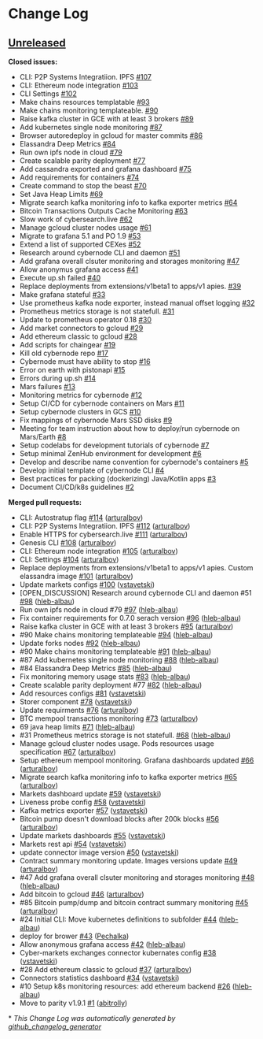 # Change Log

## [Unreleased](https://github.com/cybercongress/cybernode/tree/HEAD)

**Closed issues:**

- CLI: P2P Systems Integratiion. IPFS [\#107](https://github.com/cybercongress/cybernode/issues/107)
- CLI: Ethereum node integration [\#103](https://github.com/cybercongress/cybernode/issues/103)
- CLI Settings [\#102](https://github.com/cybercongress/cybernode/issues/102)
- Make chains resources templatable [\#93](https://github.com/cybercongress/cybernode/issues/93)
- Make chains monitoring templateable. [\#90](https://github.com/cybercongress/cybernode/issues/90)
- Raise kafka cluster in GCE with at least 3 brokers [\#89](https://github.com/cybercongress/cybernode/issues/89)
- Add kubernetes single node  monitoring [\#87](https://github.com/cybercongress/cybernode/issues/87)
- Browser autoredeploy in gcloud for master commits [\#86](https://github.com/cybercongress/cybernode/issues/86)
- Elassandra Deep Metrics [\#84](https://github.com/cybercongress/cybernode/issues/84)
- Run own ipfs node in cloud [\#79](https://github.com/cybercongress/cybernode/issues/79)
- Create scalable parity deployment [\#77](https://github.com/cybercongress/cybernode/issues/77)
- Add cassandra exported and grafana dashboard [\#75](https://github.com/cybercongress/cybernode/issues/75)
- Add requirements for containers [\#74](https://github.com/cybercongress/cybernode/issues/74)
- Create command to stop the beast [\#70](https://github.com/cybercongress/cybernode/issues/70)
- Set Java Heap Limits [\#69](https://github.com/cybercongress/cybernode/issues/69)
- Migrate search kafka monitoring info to kafka exporter metrics [\#64](https://github.com/cybercongress/cybernode/issues/64)
- Bitcoin Transactions Outputs Cache Monitoring [\#63](https://github.com/cybercongress/cybernode/issues/63)
- Slow work of cybersearch.live [\#62](https://github.com/cybercongress/cybernode/issues/62)
- Manage gcloud cluster nodes usage [\#61](https://github.com/cybercongress/cybernode/issues/61)
- Migrate to grafana 5.1 and PO 1.9 [\#53](https://github.com/cybercongress/cybernode/issues/53)
- Extend a list of supported CEXes [\#52](https://github.com/cybercongress/cybernode/issues/52)
- Research around cybernode CLI and daemon [\#51](https://github.com/cybercongress/cybernode/issues/51)
- Add grafana overall clsuter monitoring and storages monitoring  [\#47](https://github.com/cybercongress/cybernode/issues/47)
- Allow anonymus grafana access [\#41](https://github.com/cybercongress/cybernode/issues/41)
- Execute up.sh failed [\#40](https://github.com/cybercongress/cybernode/issues/40)
- Replace deployments from extensions/v1beta1 to apps/v1 apies. [\#39](https://github.com/cybercongress/cybernode/issues/39)
- Make grafana stateful [\#33](https://github.com/cybercongress/cybernode/issues/33)
- Use prometheus kafka node exporter, instead manual offset logging [\#32](https://github.com/cybercongress/cybernode/issues/32)
- Prometheus metrics storage is not statefull. [\#31](https://github.com/cybercongress/cybernode/issues/31)
- Update to prometheus operator 0.18 [\#30](https://github.com/cybercongress/cybernode/issues/30)
- Add market connectors to gcloud [\#29](https://github.com/cybercongress/cybernode/issues/29)
- Add ethereum classic to gcloud [\#28](https://github.com/cybercongress/cybernode/issues/28)
- Add scripts for chaingear [\#19](https://github.com/cybercongress/cybernode/issues/19)
- Kill old cybernode repo [\#17](https://github.com/cybercongress/cybernode/issues/17)
- Cybernode must have ability to stop [\#16](https://github.com/cybercongress/cybernode/issues/16)
- Error on earth with pistonapi [\#15](https://github.com/cybercongress/cybernode/issues/15)
- Errors during up.sh [\#14](https://github.com/cybercongress/cybernode/issues/14)
- Mars failures [\#13](https://github.com/cybercongress/cybernode/issues/13)
- Monitoring metrics for cybernode [\#12](https://github.com/cybercongress/cybernode/issues/12)
- Setup CI/CD for cybernode containers on Mars  [\#11](https://github.com/cybercongress/cybernode/issues/11)
- Setup cybernode clusters in GCS [\#10](https://github.com/cybercongress/cybernode/issues/10)
- Fix mappings of cybernode Mars SSD disks [\#9](https://github.com/cybercongress/cybernode/issues/9)
- Meeting for team instruction about how to deploy/run cybernode on Mars/Earth [\#8](https://github.com/cybercongress/cybernode/issues/8)
- Setup codelabs for development tutorials of cybernode [\#7](https://github.com/cybercongress/cybernode/issues/7)
- Setup minimal ZenHub environment for development [\#6](https://github.com/cybercongress/cybernode/issues/6)
- Develop and describe name convention for cybernode's containers [\#5](https://github.com/cybercongress/cybernode/issues/5)
- Develop initial template of cybernode CLI [\#4](https://github.com/cybercongress/cybernode/issues/4)
- Best practices for packing \(dockerizing\) Java/Kotlin apps [\#3](https://github.com/cybercongress/cybernode/issues/3)
- Document CI/CD/k8s guidelines [\#2](https://github.com/cybercongress/cybernode/issues/2)

**Merged pull requests:**

- CLI: Autostratup flag [\#114](https://github.com/cybercongress/cybernode/pull/114) ([arturalbov](https://github.com/arturalbov))
- CLI: P2P Systems Integratiion. IPFS [\#112](https://github.com/cybercongress/cybernode/pull/112) ([arturalbov](https://github.com/arturalbov))
- Enable HTTPS for cybersearch.live [\#111](https://github.com/cybercongress/cybernode/pull/111) ([arturalbov](https://github.com/arturalbov))
- Genesis CLI [\#108](https://github.com/cybercongress/cybernode/pull/108) ([arturalbov](https://github.com/arturalbov))
- CLI: Ethereum node integration [\#105](https://github.com/cybercongress/cybernode/pull/105) ([arturalbov](https://github.com/arturalbov))
- CLI: Settings [\#104](https://github.com/cybercongress/cybernode/pull/104) ([arturalbov](https://github.com/arturalbov))
- Replace deployments from extensions/v1beta1 to apps/v1 apies. Custom elassandra image [\#101](https://github.com/cybercongress/cybernode/pull/101) ([arturalbov](https://github.com/arturalbov))
- Update markets configs [\#100](https://github.com/cybercongress/cybernode/pull/100) ([vstavetski](https://github.com/vstavetski))
- \[OPEN\_DISCUSSION\] Research around cybernode CLI and daemon \#51 [\#98](https://github.com/cybercongress/cybernode/pull/98) ([hleb-albau](https://github.com/hleb-albau))
-  Run own ipfs node in cloud \#79 [\#97](https://github.com/cybercongress/cybernode/pull/97) ([hleb-albau](https://github.com/hleb-albau))
- Fix container requirements for 0.7.0 serach version [\#96](https://github.com/cybercongress/cybernode/pull/96) ([hleb-albau](https://github.com/hleb-albau))
- Raise kafka cluster in GCE with at least 3 brokers [\#95](https://github.com/cybercongress/cybernode/pull/95) ([arturalbov](https://github.com/arturalbov))
- \#90 Make chains monitoring templateable [\#94](https://github.com/cybercongress/cybernode/pull/94) ([hleb-albau](https://github.com/hleb-albau))
- Update forks nodes [\#92](https://github.com/cybercongress/cybernode/pull/92) ([hleb-albau](https://github.com/hleb-albau))
- \#90 Make chains monitoring templateable [\#91](https://github.com/cybercongress/cybernode/pull/91) ([hleb-albau](https://github.com/hleb-albau))
- \#87 Add kubernetes single node monitoring [\#88](https://github.com/cybercongress/cybernode/pull/88) ([hleb-albau](https://github.com/hleb-albau))
- \#84 Elassandra Deep Metrics [\#85](https://github.com/cybercongress/cybernode/pull/85) ([hleb-albau](https://github.com/hleb-albau))
- Fix monitoring memory usage stats [\#83](https://github.com/cybercongress/cybernode/pull/83) ([hleb-albau](https://github.com/hleb-albau))
- Create scalable parity deployment \#77 [\#82](https://github.com/cybercongress/cybernode/pull/82) ([hleb-albau](https://github.com/hleb-albau))
- Add resources configs [\#81](https://github.com/cybercongress/cybernode/pull/81) ([vstavetski](https://github.com/vstavetski))
- Storer component [\#78](https://github.com/cybercongress/cybernode/pull/78) ([vstavetski](https://github.com/vstavetski))
- Update requirments [\#76](https://github.com/cybercongress/cybernode/pull/76) ([arturalbov](https://github.com/arturalbov))
- BTC mempool transactions monitoring [\#73](https://github.com/cybercongress/cybernode/pull/73) ([arturalbov](https://github.com/arturalbov))
- 69 java heap limits [\#71](https://github.com/cybercongress/cybernode/pull/71) ([hleb-albau](https://github.com/hleb-albau))
- \#31 Prometheus metrics storage is not statefull. [\#68](https://github.com/cybercongress/cybernode/pull/68) ([hleb-albau](https://github.com/hleb-albau))
- Manage gcloud cluster nodes usage. Pods resources usage specification [\#67](https://github.com/cybercongress/cybernode/pull/67) ([arturalbov](https://github.com/arturalbov))
- Setup ethereum mempool monitoring. Grafana dashboards updated [\#66](https://github.com/cybercongress/cybernode/pull/66) ([arturalbov](https://github.com/arturalbov))
- Migrate search kafka monitoring info to kafka exporter metrics [\#65](https://github.com/cybercongress/cybernode/pull/65) ([arturalbov](https://github.com/arturalbov))
- Markets dashboard update [\#59](https://github.com/cybercongress/cybernode/pull/59) ([vstavetski](https://github.com/vstavetski))
- Liveness probe config [\#58](https://github.com/cybercongress/cybernode/pull/58) ([vstavetski](https://github.com/vstavetski))
- Kafka metrics exporter [\#57](https://github.com/cybercongress/cybernode/pull/57) ([vstavetski](https://github.com/vstavetski))
- Bitcoin pump doesn't download blocks after 200k blocks [\#56](https://github.com/cybercongress/cybernode/pull/56) ([arturalbov](https://github.com/arturalbov))
- Update markets dashboards [\#55](https://github.com/cybercongress/cybernode/pull/55) ([vstavetski](https://github.com/vstavetski))
- Markets rest api [\#54](https://github.com/cybercongress/cybernode/pull/54) ([vstavetski](https://github.com/vstavetski))
- update connector image version [\#50](https://github.com/cybercongress/cybernode/pull/50) ([vstavetski](https://github.com/vstavetski))
- Contract summary monitoring update. Images versions update [\#49](https://github.com/cybercongress/cybernode/pull/49) ([arturalbov](https://github.com/arturalbov))
- \#47 Add grafana overall clsuter monitoring and storages monitoring [\#48](https://github.com/cybercongress/cybernode/pull/48) ([hleb-albau](https://github.com/hleb-albau))
- Add bitcoin to gcloud [\#46](https://github.com/cybercongress/cybernode/pull/46) ([arturalbov](https://github.com/arturalbov))
- \#85 Bitcoin pump/dump and bitcoin contract summary monitoring [\#45](https://github.com/cybercongress/cybernode/pull/45) ([arturalbov](https://github.com/arturalbov))
- \#24 Initial CLI: Move kubernetes definitions to subfolder [\#44](https://github.com/cybercongress/cybernode/pull/44) ([hleb-albau](https://github.com/hleb-albau))
- deploy for brower [\#43](https://github.com/cybercongress/cybernode/pull/43) ([Pechalka](https://github.com/Pechalka))
- Allow anonymous grafana access [\#42](https://github.com/cybercongress/cybernode/pull/42) ([hleb-albau](https://github.com/hleb-albau))
- Cyber-markets exchanges connector kubernates config [\#38](https://github.com/cybercongress/cybernode/pull/38) ([vstavetski](https://github.com/vstavetski))
- \#28 Add ethereum classic to gcloud [\#37](https://github.com/cybercongress/cybernode/pull/37) ([arturalbov](https://github.com/arturalbov))
- Сonnectors statistics dashboard [\#34](https://github.com/cybercongress/cybernode/pull/34) ([vstavetski](https://github.com/vstavetski))
- \#10 Setup k8s monitoring resources: add ethereum backend [\#26](https://github.com/cybercongress/cybernode/pull/26) ([hleb-albau](https://github.com/hleb-albau))
- Move to parity v1.9.1 [\#1](https://github.com/cybercongress/cybernode/pull/1) ([abitrolly](https://github.com/abitrolly))



\* *This Change Log was automatically generated by [github_changelog_generator](https://github.com/skywinder/Github-Changelog-Generator)*